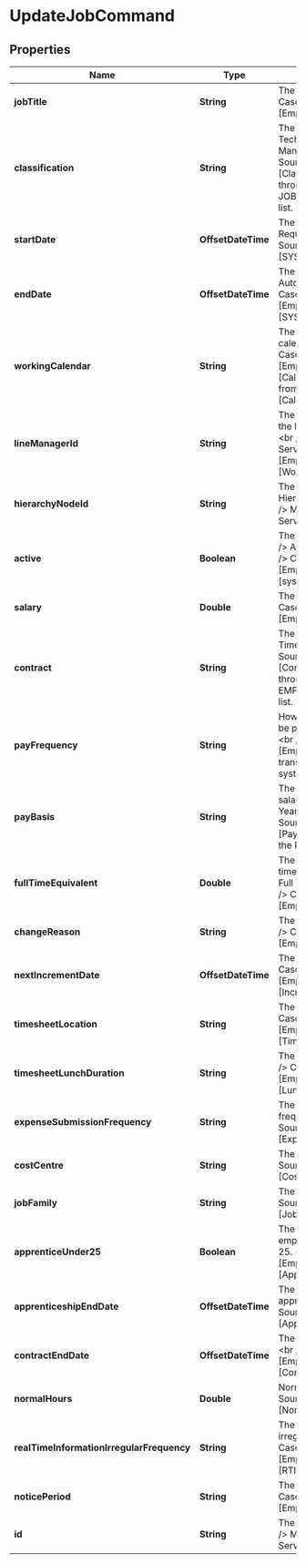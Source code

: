 

# UpdateJobCommand


## Properties

| Name | Type | Description | Notes |
|------------ | ------------- | ------------- | -------------|
|**jobTitle** | **String** | The title of the Job. &lt;br /&gt;  Cascade Source: [EmployeeJobs].[JobTitle] |  [optional] |
|**classification** | **String** | The classification of the Job e.g. Technical, Professional, Managerial. &lt;br /&gt;  Cascade Source: [EmployeeJobs].[Classification] translated through the JOBCLASSIFICATION system list. |  [optional] |
|**startDate** | **OffsetDateTime** | The start date of the Job. &lt;br /&gt;  Required. &lt;br /&gt;  Cascade Source: [EmployeeJobs].[SYS_EffectiveDate] |  [optional] |
|**endDate** | **OffsetDateTime** | The end date of the Job. &lt;br /&gt;  Automatically Calculated. &lt;br /&gt;  Cascade Source: [EmployeeJobs].[SYS_CalculatedEndDate] |  [optional] |
|**workingCalendar** | **String** | The name of the working calendar of the Job. &lt;br /&gt;  Cascade Source: [EmployeeJobs].[CalendarName] which comes from [ValidWorkingCalendar].[CalendarName] |  [optional] |
|**lineManagerId** | **String** | The ID of the Employee that is the line manager for this Job. &lt;br /&gt;  Must exist in Employees Service. &lt;br /&gt;  Cascade Source: [EmployeeJobs].[WorksForEmployeeId] |  [optional] |
|**hierarchyNodeId** | **String** | The ID of the Employee&#39;s Hierarchy node of the Job. &lt;br /&gt;  Must exist in Hierarchy Service. |  [optional] |
|**active** | **Boolean** | The Job is currently active. &lt;br /&gt;  Automatically Calculated. &lt;br /&gt;  Cascade Source: [EmployeeJobs].[sys_ActiveJob] |  [optional] |
|**salary** | **Double** | The salary of the Job. &lt;br /&gt;  Cascade Source: [EmployeeJobs].[BasicPay] |  [optional] |
|**contract** | **String** | The contract of the Job e.g. Full Time, Part Time. &lt;br /&gt;  Cascade Source: [EmployeeJobs].[ContractType] translated through the EMPLOYMENTTYPES system list. |  [optional] |
|**payFrequency** | **String** | How often the Job&#39;s salary will be paid e.g. Monthly, Weekly. &lt;br /&gt;  Cascade Source: [EmployeeJobs].[PayFrequency] translated through the PAY FREQ system list. |  [optional] |
|**payBasis** | **String** | The unit of measurement the salary is specified against e.g. Yearly, Hourly. &lt;br /&gt;  Cascade Source: [EmployeeJobs].[PayBasis] translated through the PAY BASIS system list. |  [optional] |
|**fullTimeEquivalent** | **Double** | The full-time equivalent to a full time employee&#39;s hours e.g. 1 &#x3D; Full Time, 0.5 &#x3D; Half Hours. &lt;br /&gt;  Cascade Source: [EmployeeJobs].[FTE]. |  [optional] |
|**changeReason** | **String** | The reason for the change. &lt;br /&gt;  Cascade Source: [EmployeeJobs].[Reason]. |  [optional] |
|**nextIncrementDate** | **OffsetDateTime** | The next increment date.  &lt;br /&gt;  Cascade Source: [EmployeeJobs].[IncrementDate]. |  [optional] |
|**timesheetLocation** | **String** | The timesheet location. &lt;br /&gt;  Cascade Source: [EmployeeJobs].[TimesheetLocation]. |  [optional] |
|**timesheetLunchDuration** | **String** | The time set lunch duration. &lt;br /&gt;  Cascade Source: [EmployeeJobs].[LunchDuration]. |  [optional] |
|**expenseSubmissionFrequency** | **String** | The expense submission frequency. &lt;br /&gt;  Cascade Source: [EmployeeJobs].[ExpenseSubmissionFrequency]. |  [optional] |
|**costCentre** | **String** | The cost centre. &lt;br /&gt;  Cascade Source: [EmployeeJobs].[CostCentre]. |  [optional] |
|**jobFamily** | **String** | The job family. &lt;br /&gt;  Cascade Source: [EmployeeJobs].[JobFamily]. |  [optional] |
|**apprenticeUnder25** | **Boolean** | The flag to indicate if the employee is an apprentice under 25. &lt;br /&gt;  Cascade Source: [EmployeeJobs].[ApprenticeUnder25]. |  [optional] |
|**apprenticeshipEndDate** | **OffsetDateTime** | The end date of the apprenticeship. &lt;br /&gt;  Cascade Source: [EmployeeJobs].[ApprenticeshipEndDate]. |  [optional] |
|**contractEndDate** | **OffsetDateTime** | The end date of the contract. &lt;br /&gt;  Cascade Source: [EmployeeJobs].[ContractEndDate]. |  [optional] |
|**normalHours** | **Double** | Normal hours. &lt;br /&gt;  Cascade Source: [EmployeeJobs].[NormalHours]. |  [optional] |
|**realTimeInformationIrregularFrequency** | **String** | The real time information of irregular frequency. &lt;br /&gt;  Cascade Source: [EmployeeJobs].[RTIIrregularFrequency]. |  [optional] |
|**noticePeriod** | **String** | The notice period. &lt;br /&gt;  Cascade Source: [EmployeeJobs].[NoticePeriod]. |  [optional] |
|**id** | **String** | The ID of the Job to update. &lt;br /&gt;  Must exist in the Jobs Service. |  [optional] |



